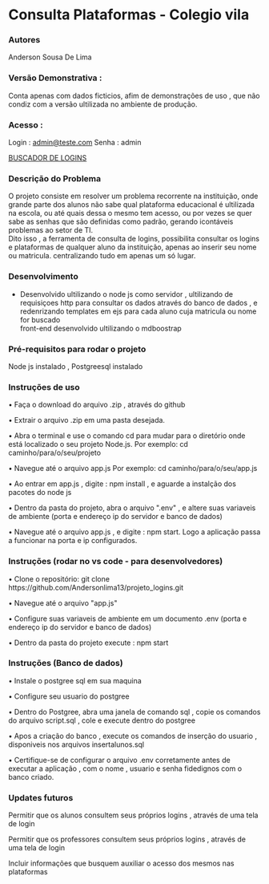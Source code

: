### <h1>Consulta Plataformas - Colegio vila</h1>
### Autores
Anderson Sousa De Lima


### Versão Demonstrativa :
Conta apenas com dados ficticios, afim de demonstrações de uso , que não condiz com a versão ultilizada no ambiente de produção.

### Acesso :
Login : admin@teste.com
Senha : admin

[BUSCADOR DE LOGINS](https://buscadordelogins.vercel.app)


### Descrição do Problema
O projeto consiste em resolver um problema recorrente na instituição, onde grande parte dos alunos não sabe qual plataforma educacional é ultilizada na escola, ou até quais dessa o mesmo tem acesso, ou por vezes
se quer sabe as senhas que são definidas como padrão, gerando icontáveis problemas ao setor de TI. <br>
Dito isso , a ferramenta de consulta de logins, possibilita consultar os logins e plataformas de qualquer aluno da instituição, apenas ao inserir seu nome ou matricula. centralizando tudo em apenas um só lugar.

### Desenvolvimento
- Desenvolvido ultilizando o node js como servidor , ultilizando de requisiçoes http para consultar os dados através do banco de dados , e redenrizando templates em ejs para cada aluno
cuja matricula ou nome for buscado <br>
front-end desenvolvido ultilizando o mdboostrap
### Pré-requisitos para rodar o projeto
Node js instalado , Postgreesql instalado

### Instruções de uso
<p>• Faça o download do arquivo .zip , através do github</p>
<p>• Extrair o arquivo .zip em uma pasta desejada.</p>
<p>• Abra o terminal e use o comando cd para mudar para o diretório onde está localizado o seu projeto Node.js. Por exemplo: cd caminho/para/o/seu/projeto</p>
<p>• Navegue até o arquivo app.js Por exemplo: cd caminho/para/o/seu/app.js </p>
<p>• Ao entrar em app.js , digite : npm install , e aguarde a instalção dos pacotes do node js</p>
<p>• Dentro da pasta do projeto, abra o arquivo ".env" , e altere suas variaveis de ambiente (porta e endereço ip do servidor e banco de dados)</p>
<p>• Navegue até o arquivo app.js , e digite : npm start. Logo a aplicação passa a funcionar na porta e ip configurados.</p>


### Instruções (rodar no vs code - para desenvolvedores)
<p>• Clone o repositório: git clone https://github.com/Andersonlima13/projeto_logins.git</p>
<p>• Navegue até o arquivo "app.js"</p>
<p>• Configure suas variaveis de ambiente em um documento .env (porta e endereço ip do servidor e banco de dados)</p>
<p>• Dentro da pasta do projeto execute : npm start</p>

### Instruções (Banco de dados)

<p>• Instale o postgree sql em sua maquina</p>
<p>• Configure seu usuario do postgree</p>
<p>• Dentro do Postgree, abra uma janela de comando sql , copie os comandos do arquivo script.sql , cole e execute dentro do postgree</p>
<p>• Apos a criação do banco , execute os comandos de inserção do usuario , disponiveis nos arquivos insertalunos.sql</p>
<p>• Certifique-se de configurar o arquivo .env corretamente antes de executar a aplicação , com o nome , usuario e senha fidedignos com o banco criado.</p>










### Updates futuros 

<p>Permitir que os alunos consultem seus próprios logins , através de uma tela de login</p>
<p>Permitir que os professores consultem seus próprios logins , através de uma tela de login</p>
<p>Incluir informações que busquem auxiliar o acesso dos mesmos nas plataformas</p>
